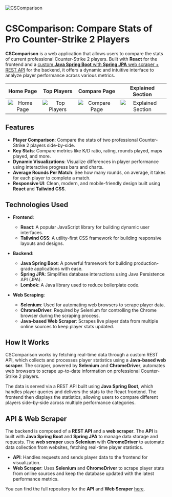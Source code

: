 ![CSComparison](https://gcdnb.pbrd.co/images/0yITKCsq3sIS.png?o=1)

# CSComparison: Compare Stats of Pro Counter-Strike 2 Players

**CSComparison** is a web application that allows users to compare the stats of current professional Counter-Strike 2 players. Built with **React** for the frontend and a [custom **Java Spring Boot** with **Spring JPA** web scraper + REST API](https://github.com/KDominikk00/HLTVScraper) for the backend, it offers a dynamic and intuitive interface to analyze player performance across various metrics.

Home Page             |  Top Players         |  Compare Page          |  Explained Section
:-------------------------:|:-------------------------:|:-------------------------:|:-------------------------:
![Home Page](https://i.imgur.com/P3WFE5P.png)  |  ![Top Players](https://i.imgur.com/LyoiSXw.png) |  ![Compare Page](https://i.imgur.com/u4cJErB.png) |  ![Explained Section](https://i.imgur.com/gOeqLWh.png)

## Features

- **Player Comparison**: Compare the stats of two professional Counter-Strike 2 players side-by-side.
- **Key Stats**: Compare metrics like K/D ratio, rating, rounds played, maps played, and more.
- **Dynamic Visualizations**: Visualize differences in player performance using interactive progress bars and charts.
- **Average Rounds Per Match**: See how many rounds, on average, it takes for each player to complete a match.
- **Responsive UI**: Clean, modern, and mobile-friendly design built using **React** and **Tailwind CSS**.

## Technologies Used

- **Frontend**:
  - **React**: A popular JavaScript library for building dynamic user interfaces.
  - **Tailwind CSS**: A utility-first CSS framework for building responsive layouts and designs.

- **Backend**:
  - **Java Spring Boot**: A powerful framework for building production-grade applications with ease.
  - **Spring JPA**: Simplifies database interactions using Java Persistence API (JPA).
  - **Lombok**: A Java library used to reduce boilerplate code.

- **Web Scraping**:
  - **Selenium**: Used for automating web browsers to scrape player data.
  - **ChromeDriver**: Required by Selenium for controlling the Chrome browser during the scraping process.
  - **Java-based Web Scraper**: Scrapes live player data from multiple online sources to keep player stats updated.

## How It Works

CSComparison works by fetching real-time data through a custom REST API, which collects and processes player statistics using a **Java-based web scraper**. The scraper, powered by **Selenium** and **ChromeDriver**, automates web browsers to scrape up-to-date information on professional Counter-Strike 2 players.

The data is served via a REST API built using **Java Spring Boot**, which handles player queries and delivers the stats to the React frontend. The frontend then displays the statistics, allowing users to compare different players side-by-side across multiple performance categories.

## API & Web Scraper

The backend is composed of a **REST API** and a **web scraper**. The **API** is built with **Java Spring Boot** and **Spring JPA** to manage data storage and requests. The **web scraper** uses **Selenium** with **ChromeDriver** to automate data collection from websites, fetching real-time player statistics.

- **API**: Handles requests and sends player data to the frontend for visualization.
- **Web Scraper**: Uses **Selenium** and **ChromeDriver** to scrape player stats from online sources and keep the database updated with the latest performance metrics.

You can find the full repository for the **API** and **Web Scraper** [here](https://github.com/KDominikk00/CSComparison-API).
